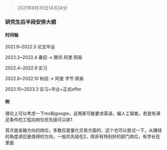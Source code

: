 > 2021年8月30日14点24分

### 研究生后半段安排大纲



#### 时间轴

2021.9~2022.3 论文毕设

2022.3~2022.4 春招 -> 腾讯 阿里 网易

2022.4~2022.9 实习

2022.8~2022.10 秋招 -> 阿里 字节 网易

2022.10~2023.3 实习+毕业+正式offer



#### 附

理论上可以考虑一下ms和google，这两家可能要求英语，偏人工智能，若是有满足条件的工程向岗位优先级可以排1

其次是金融方向的岗位，多数应是量化交易方面的，这个也可以尝试一下，从赚钱的角度讲应是值得的方向，一般优先级在2，除非有特别好的部门岗位，有学长在里面